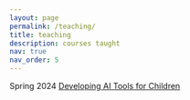 ```yaml
---
layout: page
permalink: /teaching/
title: teaching
description: courses taught
nav: true
nav_order: 5
---
```


Spring 2024 [Developing AI Tools for Children](DevelopingAITools)